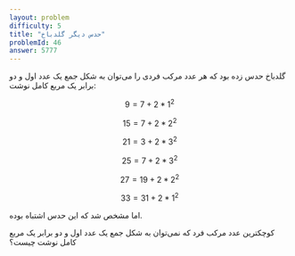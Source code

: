 ```yaml
---
layout: problem
difficulty: 5
title: "حدس دیگر گلدباخ"
problemId: 46
answer: 5777
---
```


گلدباخ حدس زده بود که هر عدد مرکب فردی را می‌توان به شکل جمع یک عدد اول و دو برابر یک مربع کامل نوشت:

$$9 = 7 + 2*1^2$$

$$15 = 7 + 2*2^2$$

$$21 = 3 + 2*3^2$$

$$25 = 7 + 2*3^2$$

$$27 = 19 + 2*2^2$$

$$33 = 31 + 2*1^2$$

اما مشخص شد که این حدس اشتباه بوده.

کوچکترین عدد مرکب فرد که نمی‌توان به شکل جمع یک عدد اول و دو برابر یک مربع کامل نوشت چیست؟
